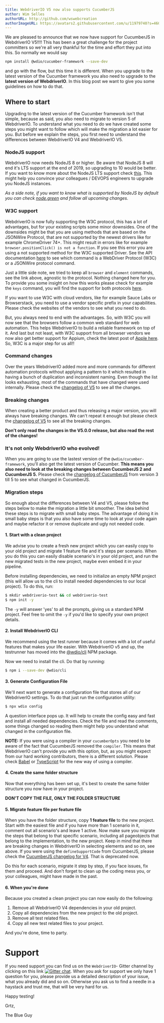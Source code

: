 ```yaml
---
title: WebdriverIO V5 now also supports CucumberJS
author: Wim Selles
authorURL: http://github.com/wswebcreation
authorImageURL: https://avatars2.githubusercontent.com/u/11979740?s=460&v=4
---
```


We are pleased to announce that we now have support for CucumberJS in WebdriverIO V5!!!!
This has been a great challenge for the project committers so we're all very thankful for the time and effort they put into this.
So normally we would say

```bash
npm install @wdio/cucumber-framework --save-dev
```

and go with the flow, but this time it is different. When you upgrade to the latest version of the Cucumber framework you also need to upgrade to the **latest version of WebdriverIO**.
In this blog post we want to give you some guidelines on how to do that.

## Where to start
Upgrading to the latest version of the Cucumber framework isn't that simple, because as said, you also need to migrate to version 5 of WebdriverIO.
To understand what you need to do we have created some steps you might want to follow which will make the migration a lot easier for you.
But before we explain the steps, you first need to understand the differences between WebdriverIO V4 and WebdriverIO V5.

### NodeJS support
WebdriverIO now needs NodeJS 8 or higher. Be aware that NodeJS 8 will end it's LTS support at the end of 2019, so upgrading to 10 would be better.
If you want to know more about the NodeJS LTS support check [this](https://github.com/nodejs/Release). This might help you convince your colleagues / DEVOPS engineers to upgrade you NodeJS instances.

*As a side note, if you want to know what is supported by NodeJS by default you can check [node.green](https://node.green/) and follow all upcoming changes.*

### W3C support
WebdriverIO is now fully supporting the W3C protocol, this has a lot of advantages, but for your existing scripts some minor downsides.
One of the downsides might be that you are using methods that are based on the JSONWire Protocol, that are not supported by the newest drivers like for example ChromeDriver 74+.
This might result in errors like for example `browser.positionClick() is not a function`. If you see this error you are using a not supported method for the W3C supported Driver.
See the API documentation [here](https://webdriver.io/docs/api.html) to see which command is a WebDriver Protocol (W3C) or a JSONWire protocol command.

Just a little side note, we tried to keep all `browser` and `element` commands, see the link above, agnostic to the protocol. Nothing changed here for you.
To provide you some insight on how this works please check for example the `keys` command, you will find the support for both protocols [here](https://github.com/webdriverio/webdriverio/blob/main/packages/webdriverio/src/commands/browser/keys.js#L45-L50).

If you want to use W3C with cloud vendors, like for example Sauce Labs or Browserstack, you need to use a vendor specific prefix in your capabilities.
Please check the websites of the vendors to see what you need to do.

But, you always need to end with the advantages. So, with W3C you will now see that the browsers follow a common web standard for web automation.
This helps WebdriverIO to build a reliable framework on top of it. And last but not least, with W3C support from all browser vendors we now also get better support for Appium, check the latest post of [Apple here](https://webkit.org/blog/9395/webdriver-is-coming-to-safari-in-ios-13/).
So, W3C is a major step for us all!!

### Command changes
Over the years WebdriverIO added more and more commands for different automation protocols without applying a pattern to it which resulted in having a bunch of duplication and inconsistent naming.
Even though the list looks exhausting, most of the commands that have changed were used internally. Please check the [changelog of V5](https://github.com/webdriverio/webdriverio/blob/main/CHANGELOG.md#v500-2018-12-20) to see all the changes.

### Breaking changes
When creating a better product and thus releasing a major version, you will always have breaking changes. We can't repeat it enough but please check the [changelog of V5](https://github.com/webdriverio/webdriverio/blob/main/CHANGELOG.md#v500-2018-12-20) to see all the breaking changes.

**Don't only read the changes in the V5.0.0 release, but also read the rest of the changes!**

### It's not only WebdriverIO who evolved!
When you are going to use the lastest version of the `@wdio/cucumber-framework`, you'll also get the latest version of Cucumber. **This means you also need to look at the breaking changes between CucumberJS 2 and CucumberJS 5.**
Please check the [changelog of CucumberJS](https://github.com/cucumber/cucumber-js/blob/master/CHANGELOG.md#300-2017-08-08) from version 3 till 5 to see what changed in CucumberJS.

### Migration steps
So enough about the differences between V4 and V5, please follow the steps below to make the migration a little bit smoother. The idea behind these steps is to migrate with small baby steps.
The advantage of doing it in small baby steps is that you also have some time to look at your code again and maybe refactor it or remove duplicate and ugly not needed code.

#### 1. Start with a clean project
We advise you to create a fresh new project which you can easily copy to your old project and migrate 1 feature file and it's steps per scenario.
When you do this you can easily disable scenario's in your old project, and run the new migrated tests in the new project, maybe even embed it in your pipeline.

Before installing dependencies, we need to initialize an empty NPM project (this will allow us to the cli to install needed dependencies to our local project).
To do this, run:

```bash
$ mkdir webdriverio-test && cd webdriverio-test
$ npm init -y
```

The `-y` will answer 'yes' to all the prompts, giving us a standard NPM project. Feel free to omit the `-y` if you'd like to specify your own project details.

#### 2. Install WebdriverIO CLI
We recommend using the test runner because it comes with a lot of useful features that makes your life easier. With WebdriverIO v5 and up, the testrunner has moved into the [@wdio/cli](https://www.npmjs.com/package/@wdio/cli) NPM package.

Now we need to install the cli. Do that by running:

```bash
$ npm i --save-dev @wdio/cli
```

#### 3. Generate Configuration File
We'll next want to generate a configuration file that stores all of our WebdriverIO settings. To do that just run the configuration utility:

```bash
$ npx wdio config
```

A question interface pops up. It will help to create the config easy and fast and install all needed dependencies.
Check the file and read the comments, some things changed so reading them might help you understand what changed in the configuration file.

**NOTE:**
If you were using a compiler in your `cucumberOpts` you need to be aware of the fact that CucumberJS removed the `compiler`. This means that WebdriverIO can't provide you with this option, but, as you might expect from our hard working contributors, there is a different solution.
Please check [Babel](https://webdriver.io/docs/babel.html) or [TypeScript](https://webdriver.io/docs/typescript.html) for the new way of using a compiler.

#### 4. Create the same folder structure
Now that everything has been set up, it's best to create the same folder structure you now have in your project.

**DON'T COPY THE FILE, ONLY THE FOLDER STRUCTURE**

#### 5. Migrate feature file per feature file
When you have the folder structure, copy **1 feature file** to the new project. Start with the easiest file and if you have more than 1 scenario in it, comment out all scenario's and leave 1 active.
Now make sure you migrate the steps that belong to that specific scenario, including all pageobjects that belong to the implementation, to the new project. Keep in mind that there are breaking changes in WebdriverIO in selecting elements and so on, see above.
If you were using the `defineSupportCode` from CucumberJS, please check the [CucumberJS changelog for V4](https://github.com/cucumber/cucumber-js/blob/master/CHANGELOG.md#400-2018-01-24). That is deprecated now.

Do this for each scenario, migrate it step by step, if you face issues, fix them and proceed. And don't forget to clean up the coding mess you, or your colleagues, might have made in the past.

#### 6. When you're done
Because you created a clean project you can now easily do the following:

1. Remove all WebdriverIO V4 dependencies in your old project.
2. Copy all dependencies from the new project to the old project.
3. Remove all test related files.
4. Copy all new test related files to your project.

And you're done, time to party.

# Support
If you need support you can find us on the `WebdriverIO`- Gitter channel by clicking on this link [![Gitter chat](https://badges.gitter.im/webdriverio/webdriverio.svg)](https://gitter.im/webdriverio/webdriverio "Gitter chat").
When you ask for support we only have 1 question for you, please provide us a detailed description of your issue, what you already did and so on. Otherwise you ask us to find a needle in a haystack and trust me, that will be very hard for us.

Happy testing!

Grtz,

The Blue Guy
